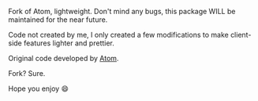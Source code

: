 Fork of Atom, lightweight.
Don't mind any bugs, this package WILL be maintained for the near future.


Code not created by me, I only created a few modifications to make client-side features lighter and prettier.


Original code developed by [Atom](https://github.com/atom/atom).





Fork? Sure.



Hope you enjoy :smile:
